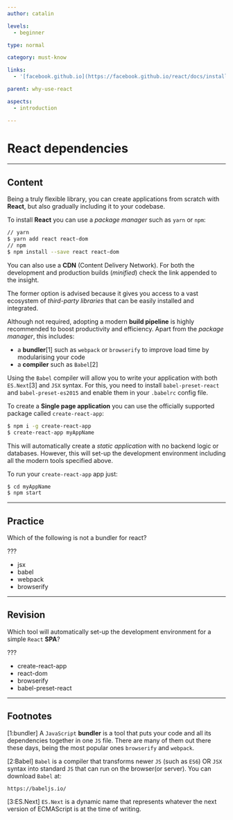 ```yaml
---
author: catalin

levels:
  - beginner

type: normal

category: must-know

links:
  - '[facebook.github.io](https://facebook.github.io/react/docs/installation.html){website}'

parent: why-use-react

aspects:
  - introduction

---
```

# React dependencies

---
## Content

Being a truly flexible library, you can create applications from scratch with **React**, but also gradually including it to your codebase.

To install **React** you can use a *package manager* such as `yarn` or `npm`:

```bash
// yarn
$ yarn add react react-dom
// npm
$ npm install --save react react-dom
```

You can also use a **CDN** (Content Delivery Network). For both the development and production builds (*minified*) check the link appended to the insight.

The former option is advised because it gives you access to a vast ecosystem of *third-party libraries* that can be easily installed and integrated.

Although not required, adopting a modern **build pipeline** is highly recommended to boost productivity and efficiency. Apart from the *package manager*, this includes:

- a **bundler**[1] such as `webpack` or `browserify` to improve load time by modularising your code
- a **compiler** such as `Babel`[2]

Using the `Babel` compiler will allow you to write your application with both `ES.Next`[3] and `JSX` syntax. For this, you need to install `babel-preset-react` and `babel-preset-es2015` and enable them in your `.babelrc` config file.

To create a **Single page application** you can use the officially supported package called `create-react-app`:

```bash
$ npm i -g create-react-app
$ create-react-app myAppName
```

This will automatically create a *static application* with no backend logic or databases. However, this will set-up the development environment including all the modern tools specified above.

To run your `create-react-app` app just:

```bash
$ cd myAppName
$ npm start
```

---
## Practice

Which of the following is not a bundler for react?

???

* jsx
* babel
* webpack
* browserify

---
## Revision

Which tool will automatically set-up the development environment for a simple `React` **SPA**?

???

* create-react-app
* react-dom
* browserify
* babel-preset-react

---
## Footnotes

[1:bundler]
A `JavaScript` **bundler** is a tool that puts your code and all its dependencies together in one `JS` file. There are many of them out there these days, being the most popular ones `browserify` and `webpack`.

[2:Babel]
`Babel` is a compiler that transforms newer `JS` (such as `ES6`) OR `JSX` syntax into standard `JS` that can run on the browser(or server).
You can download `Babel` at:
```
https://babeljs.io/
```

[3:ES.Next]
`ES.Next` is a dynamic name that represents whatever the next version of ECMAScript is at the time of writing.